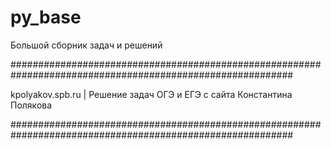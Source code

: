 # py_base
Большой сборник задач и решений

###########################################################################################################

kpolyakov.spb.ru | Решение задач ОГЭ и ЕГЭ с сайта Константина Полякова

###########################################################################################################
